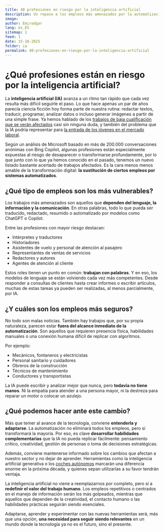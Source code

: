 ```yaml
---
title: 40 profesiones en riesgo por la inteligencia artificial
description: Un repaso a los empleos más amenazados por la automatización y la inteligencia artificial, según un estudio basado en datos de Microsoft.
image: 
author: Emirodgar
lang: es_ES
sitemap: 1
feed: 1
date: 15-10-2025
folder: ia
permalink: 40-profesiones-en-riesgo-por-la-inteligencia-artificial
---
```


# ¿Qué profesiones están en riesgo por la inteligencia artificial?

La **inteligencia artificial (IA)** avanza a un ritmo tan rápido que cada vez resulta más difícil seguirle el paso. Lo que hace apenas un par de años parecía ciencia ficción hoy forma parte de nuestra rutina: redactar textos, traducir, programar, analizar datos o incluso generar imágenes a partir de una simple frase.
Ya hemos hablado de los [trabajos de baja cualificación que se verán afectados](https://emirodgar.es/trabajos-afectados-ia) casi sin ninguna duda, y también del problema que la IA podría representar para [la entrada de los jóvenes en el mercado laboral](https://emirodgar.es/impacto-ia-trabajos).

Según un análisis de Microsoft basado en más de 200.000 conversaciones anónimas con Bing Copilot, algunas profesiones están especialmente expuestas al riesgo de desaparecer o transformarse profundamente, por lo que junto con lo que ya hemos conocido en el pasado, tenemos un nuevo listado bastante acertado de trabajos afectados. Es la cara menos menos amable de la transformación digital: **la sustitución de ciertos empleos por sistemas automatizados**.


## ¿Qué tipo de empleos son los más vulnerables?

Los trabajos más amenazados son aquellos que **dependen del lenguaje, la información y la comunicación**. En otras palabras, todo lo que pueda ser traducido, redactado, resumido o automatizado por modelos como ChatGPT o Copilot.

Entre las profesiones con mayor riesgo destacan:

- Intérpretes y traductores  
- Historiadores  
- Asistentes de vuelo y personal de atención al pasajero  
- Representantes de ventas de servicios  
- Redactores y autores  
- Agentes de atención al cliente  

Estos roles tienen un punto en común: **trabajan con palabras**. Y en eso, los modelos de lenguaje se están volviendo cada vez más competentes. Desde responder a consultas de clientes hasta crear informes o escribir artículos, muchas de estas tareas ya pueden ser realizadas, al menos parcialmente, por IA.


## ¿Y cuáles son los empleos más seguros?

No todo son malas noticias. También hay trabajos que, por su propia naturaleza, parecen estar **fuera del alcance inmediato de la automatización**. Son aquellos que requieren presencia física, habilidades manuales o una conexión humana difícil de replicar con algoritmos.

Por ejemplo:

- Mecánicos, fontaneros y electricistas  
- Personal sanitario y cuidadores  
- Obreros de la construcción  
- Técnicos de mantenimiento  
- Conductores y transportistas  

La IA puede escribir y analizar mejor que nunca, pero **todavía no tiene manos**. Ni la empatía para atender a una persona mayor, ni la destreza para reparar un motor o colocar un azulejo.


## ¿Qué podemos hacer ante este cambio?

Más que temer al avance de la tecnología, conviene **entenderla y adaptarse**. La automatización no eliminará todos los empleos, pero sí transformará la mayoría. Por eso, es clave **desarrollar habilidades complementarias** que la IA no pueda replicar fácilmente: pensamiento crítico, creatividad, gestión de personas o toma de decisiones estratégicas.

Además, conviene mantenerse informado sobre los cambios que afectan a nuestro sector y no dejar de aprender. Herramientas como la inteligencia artificial generativa o los [coches autónomos](https://emirodgar.es/coches-autonomos) marcarán una diferencia enorme en la próxima década, y quienes sepan utilizarlas a su favor tendrán ventaja.


La inteligencia artificial no viene a reemplazarnos por completo, pero sí a **redefinir el valor del trabajo humano**. Los empleos repetitivos o centrados en el manejo de información serán los más golpeados, mientras que aquellos que dependen de la creatividad, el contacto humano o las habilidades prácticas seguirán siendo esenciales.

Adaptarse, aprender y experimentar con las nuevas herramientas será, más que una opción, **una necesidad para seguir siendo relevantes** en un mundo donde la tecnología ya no es el futuro, sino el presente.
